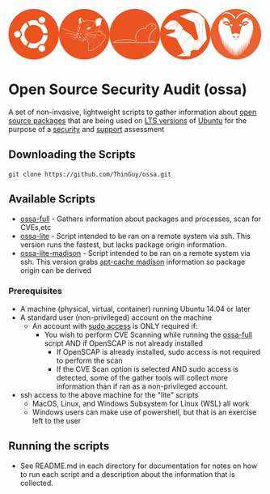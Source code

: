 <img width=100 src="https://raw.githubusercontent.com/ThinGuy/svg/master/Ubuntu_Badge-Circle_Of_Friends.svg?sanitize=true" title="Ubuntu LTS"><img width=100 src="https://raw.githubusercontent.com/ThinGuy/svg/master/Ubuntu_Badge-Focal_Fossa.svg?sanitize=true" title="Ubuntu 20.04 LTS Focal Fossa"><img width=100 src="https://raw.githubusercontent.com/ThinGuy/svg/master/Ubuntu_Badge-Bionic_Beaver.svg?sanitize=true" title="Ubuntu 18.04 LTS Bioic Beaver"><img width=100 src="https://raw.githubusercontent.com/ThinGuy/svg/master/Ubuntu_Badge-Xenial_Xerus.svg?sanitize=true" title="Ubuntu 16.04 LTS Xenial Xerus"><img width=100 src="https://raw.githubusercontent.com/ThinGuy/svg/master/Ubuntu_Badge-Trusty_Tahr.svg?sanitize=true" title="Ubuntu 14.04 LTS Trusty Tahr">

# Open Source Security Audit (ossa)
A set of non-invasive, lightweight scripts to gather information about [open source packages](https://ubuntu.com/about/packages) that are being used on [LTS versions](https://ubuntu.com/about/release-cycle) of [Ubuntu](https://ubuntu.com/about) for the purpose of a [security](https://usn.ubuntu.com/) and [support](https://ubuntu.com/support) assessment

## Downloading the Scripts

```
git clone https://github.com/ThinGuy/ossa.git
```

## Available Scripts

* [ossa-full](https://github.com/ThinGuy/ossa/tree/master/ossa-full) - Gathers information about packages and processes, scan for CVEs,etc
* [ossa-lite](https://github.com/ThinGuy/ossa/tree/master/ossa-lite) - Script intended to be ran on a remote system via ssh.  This version runs the fastest, but lacks package origin information.
* [ossa-lite-madison](https://github.com/ThinGuy/ossa/tree/master/ossa-lite-madison) - Script intended to be ran on a remote system via ssh.  This version grabs [apt-cache madison](https://manpages.ubuntu.com/manpages/bionic/man8/apt-cache.8.html) information so package origin can be derived


### Prerequisites

* A machine (physical, virtual, container) running Ubuntu 14.04 or later
* A standard user (non-privileged) account on the machine
	* An account with [sudo access](https://help.ubuntu.com/community/Sudoers) is ONLY required if:
		* You wish to perform CVE Scanning while running the [ossa-full](https://github.com/ThinGuy/ossa/tree/master/ossa-full) script AND if OpenSCAP is not already installed
			* If OpenSCAP is already installed, sudo access  is not required to perform the scan
			* If the CVE Scan option is selected AND sudo access is detected, some of the gather tools will collect more information than if ran as a non-privileged account.
* ssh access to the above machine for the "lite" scripts
	* MacOS, Linux, and Windows Subsystem for Linux (WSL) all work
	* Windows users can make use of powershell, but that is an exercise left to the user


## Running the scripts

* See README.md in each directory for documentation for notes on how to run each script and a description about the information that is collected.

